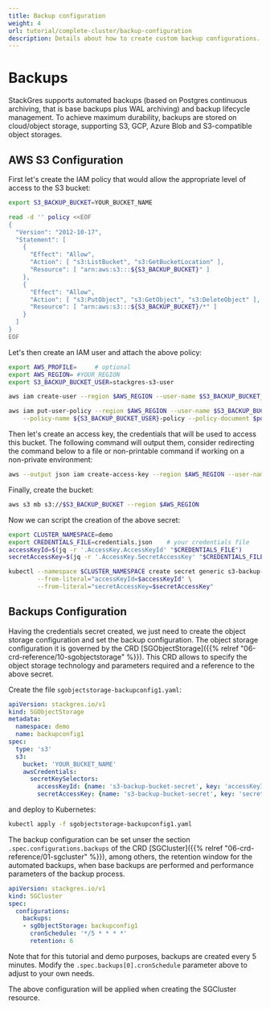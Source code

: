 ```yaml
---
title: Backup configuration
weight: 4
url: tutorial/complete-cluster/backup-configuration
description: Details about how to create custom backup configurations.
---
```


# Backups

StackGres supports automated backups (based on Postgres continuous archiving, that is base backups plus WAL archiving) and backup lifecycle management. To achieve maximum durability, backups are stored on cloud/object storage, supporting S3, GCP, Azure Blob and S3-compatible object storages.


## AWS S3 Configuration


First let's create the IAM policy that would allow the appropriate level of access to the S3 bucket:

```bash
export S3_BACKUP_BUCKET=YOUR_BUCKET_NAME

read -d '' policy <<EOF
{
  "Version": "2012-10-17",
  "Statement": [
    {
      "Effect": "Allow",
      "Action": [ "s3:ListBucket", "s3:GetBucketLocation" ],
      "Resource": [ "arn:aws:s3:::${S3_BACKUP_BUCKET}" ]
    },
    {
      "Effect": "Allow",
      "Action": [ "s3:PutObject", "s3:GetObject", "s3:DeleteObject" ],
      "Resource": [ "arn:aws:s3:::${S3_BACKUP_BUCKET}/*" ]
    }
  ]
}
EOF
```

Let's then create an IAM user and attach the above policy:

```bash
export AWS_PROFILE=     # optional
export AWS_REGION= #YOUR_REGION
export S3_BACKUP_BUCKET_USER=stackgres-s3-user

aws iam create-user --region $AWS_REGION --user-name $S3_BACKUP_BUCKET_USER

aws iam put-user-policy --region $AWS_REGION --user-name $S3_BACKUP_BUCKET_USER \
	--policy-name ${S3_BACKUP_BUCKET_USER}-policy --policy-document $policy
```

Then let's create an access key, the credentials that will be used to access this bucket. The following command will
output them, consider redirecting the command below to a file or non-printable command if working on a non-private
environment:

```bash
aws --output json iam create-access-key --region $AWS_REGION --user-name $S3_BACKUP_BUCKET_USER > credentials.json
```

Finally, create the bucket:

```bash
aws s3 mb s3://$S3_BACKUP_BUCKET --region $AWS_REGION
```

Now we can script the creation of the above secret:

```bash
export CLUSTER_NAMESPACE=demo
export CREDENTIALS_FILE=credentials.json    # your credentials file
accessKeyId=$(jq -r '.AccessKey.AccessKeyId' "$CREDENTIALS_FILE")
secretAccessKey=$(jq -r '.AccessKey.SecretAccessKey' "$CREDENTIALS_FILE")

kubectl --namespace $CLUSTER_NAMESPACE create secret generic s3-backup-bucket-secret \
        --from-literal="accessKeyId=$accessKeyId" \
        --from-literal="secretAccessKey=$secretAccessKey"
```


## Backups Configuration

Having the credentials secret created, we just need to create the object storage configuration and set the backup configuration.
 The object storage configuration it is governed by the CRD
 [SGObjectStorage]({{% relref "06-crd-reference/10-sgobjectstorage" %}}). This CRD allows to specify the object storage technology
 and parameters required and a reference to the above secret.

Create the file `sgobjectstorage-backupconfig1.yaml`:

```yaml
apiVersion: stackgres.io/v1
kind: SGObjectStorage
metadata:
  namespace: demo
  name: backupconfig1
spec:
  type: 's3'
  s3:
    bucket: 'YOUR_BUCKET_NAME'
    awsCredentials:
      secretKeySelectors:
        accessKeyId: {name: 's3-backup-bucket-secret', key: 'accessKeyId'}
        secretAccessKey: {name: 's3-backup-bucket-secret', key: 'secretAccessKey'}
```

and deploy to Kubernetes:

```bash
kubectl apply -f sgobjectstorage-backupconfig1.yaml
```

The backup configuration can be set unser the section `.spec.configurations.backups` of the CRD
 [SGCluster]({{% relref "06-crd-reference/01-sgcluster" %}}), among others, the retention window for the automated backups,
 when base backups are performed and performance parameters of the backup process.

```yaml
apiVersion: stackgres.io/v1
kind: SGCluster
spec:
  configurations:
    backups:
    - sgObjectStorage: backupconfig1
      cronSchedule: '*/5 * * * *'
      retention: 6
```

Note that for this tutorial and demo purposes, backups are created every 5 minutes. Modify the
`.spec.backups[0].cronSchedule` parameter above to adjust to your own needs.

The above configuration will be applied when creating the SGCluster resource.
